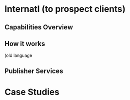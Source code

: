 <!-- TITLE: Collateral Assets -->
<!-- SUBTITLE: A quick summary of Collateral Assets -->

# Internatl (to prospect clients)
## Capabilities Overview
## How it works
(old language

## Publisher Services

# Case Studies
